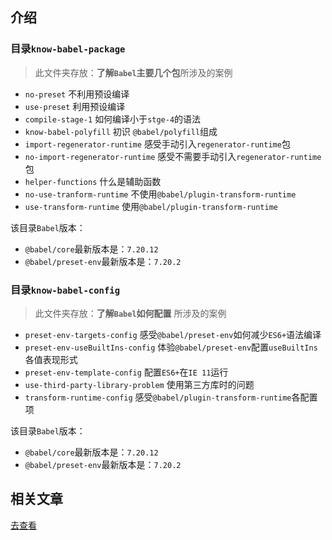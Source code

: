 

## 介绍

### 目录`know-babel-package`  
> 此文件夹存放：**了解`Babel`主要几个包**所涉及的案例

- `no-preset` 不利用预设编译
- `use-preset` 利用预设编译
- `compile-stage-1` 如何编译小于`stge-4`的语法
- `know-babel-polyfill` 初识 `@babel/polyfill`组成
- `import-regenerator-runtime` 感受手动引入`regenerator-runtime`包
- `no-import-regenerator-runtime` 感受不需要手动引入`regenerator-runtime`包
- `helper-functions` 什么是辅助函数
- `no-use-tranform-runtime` 不使用`@babel/plugin-transform-runtime`
- `use-transform-runtime` 使用`@babel/plugin-transform-runtime`

该目录`Babel`版本：
- `@babel/core`最新版本是：`7.20.12`
- `@babel/preset-env`最新版本是：`7.20.2`

### 目录`know-babel-config`  
> 此文件夹存放：**了解`Babel`如何配置** 所涉及的案例

- `preset-env-targets-config` 感受`@babel/preset-env`如何减少`ES6+`语法编译
- `preset-env-useBuiltIns-config` 体验`@babel/preset-env`配置`useBuiltIns`各值表现形式
- `preset-env-template-config` 配置`ES6+`在`IE 11`运行
- `use-third-party-library-problem` 使用第三方库时的问题
- `transform-runtime-config` 感受`@babel/plugin-transform-runtime`各配置项

该目录`Babel`版本：
- `@babel/core`最新版本是：`7.20.12`
- `@babel/preset-env`最新版本是：`7.20.2`

## 相关文章
[去查看](https://juejin.cn/column/7185787287601905701)
